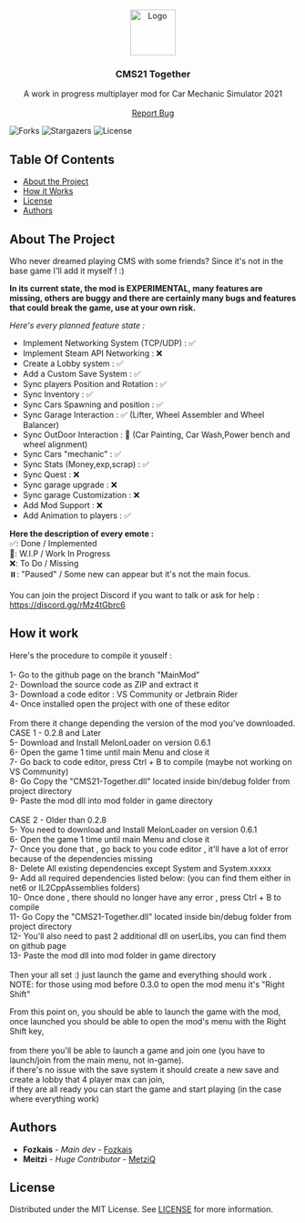 <br/>
<p align="center">
  <a href="https://github.com/Fozkais/CMS21-Together">
    <img src="https://cdn.discordapp.com/icons/1076513862897119232/1150ebb5d3f306736e1a1cd080465b82.webp?size=96" alt="Logo" width="80" height="80">
  </a>

  <h3 align="center">CMS21 Together</h3>

  <p align="center">
    A work in progress multiplayer mod for Car Mechanic Simulator 2021
    <br/>
    <br/>
    <a href="https://discord.gg/rxnXWGCES9">Report Bug</a>
  </p>
</p>

![Forks](https://img.shields.io/github/forks/Fozkais/CMS21-Together?style=social) ![Stargazers](https://img.shields.io/github/stars/Fozkais/CMS21-Together?style=social) ![License](https://img.shields.io/github/license/Fozkais/CMS21-Together) 

## Table Of Contents

* [About the Project](#about-the-project)
* [How it Works](#how-it-work)
*  [License](#license)
* [Authors](#authors)

## About The Project

Who never dreamed playing CMS with some friends?  Since it's not in the base game I'll add it myself ! :)

**In its current state, the mod is EXPERIMENTAL, many features are missing, others are buggy and there are certainly many bugs and features that could break the game, use at your own risk.**

*Here's every planned feature state :*

* Implement Networking System (TCP/UDP) : ✅
* Implement Steam API Networking : ❌
* Create a Lobby system : ✅
* Add a Custom Save System : ✅
* Sync players Position and Rotation : ✅
* Sync Inventory : ✅ 
* Sync Cars Spawning and position : ✅
* Sync Garage Interaction : ✅ (Lifter, Wheel Assembler and Wheel Balancer)
* Sync OutDoor Interaction : 🚧 (Car Painting, Car Wash,Power bench and wheel alignment)
* Sync Cars "mechanic" : ✅ 
* Sync Stats (Money,exp,scrap) : ✅
* Sync Quest : ❌
* Sync garage upgrade : ❌
* Sync garage Customization : ❌
* Add Mod Support : ❌
* Add Animation to players : ✅

**Here the description of every emote :**
<br/>
✅: Done / Implemented 
<br/>
🚧: W.I.P / Work In Progress
<br/>
❌: To Do / Missing
<br/>
⏸️: "Paused" / Some new can appear but it's not the main focus.
<br/>

You can join the project Discord if you want to talk or ask for help : 
https://discord.gg/rMz4tGbrc6
## How it work

Here's the procedure to compile it youself :<br/>
<br/>
1- Go to the github page on the branch "MainMod"<br/>
2- Download the source code as ZIP and extract it<br/>
3- Download a code editor : VS Community or Jetbrain Rider<br/>
4- Once installed open the project with one of these editor <br/>
<br/>
From there it change depending the version of the mod you've downloaded.<br/>
CASE 1 - 0.2.8 and Later<br/>
5- Download and Install MelonLoader on version 0.6.1<br/>
6- Open the game 1 time until main Menu and close it<br/>
7- Go back to code editor, press Ctrl + B to compile (maybe not working on VS Community)<br/>
8- Go Copy the "CMS21-Together.dll" located inside bin/debug folder from project directory<br/>
9- Paste the mod dll into mod folder in game directory<br/>
<br/>
CASE 2 - Older than 0.2.8<br/>
5- You need to download and Install MelonLoader on version 0.6.1<br/>
6- Open the game 1 time until main Menu and close it<br/>
7- Once you done that , go back to you code editor , it'll have a lot of error because of the dependencies missing<br/>
8- Delete All existing dependencies except System and System.xxxxx<br/>
9- Add all required dependencies listed below: (you can find them either in net6 or IL2CppAssemblies folders)<br/>
10- Once done , there should no longer have any error , press Ctrl + B to compile<br/>
11- Go Copy the "CMS21-Together.dll" located inside bin/debug folder from project directory<br/>
12- You'll also need to past 2 additional dll on userLibs, you can find them on github page<br/>
13- Paste the mod dll into mod folder in game directory<br/>
<br/>
Then your all set :) just launch the game and everything should work .<br/>
NOTE: for those using mod before 0.3.0 to open the mod menu it's "Right Shift"<br/>

From this point on, you should be able to launch the game with the mod, once launched you should be able to open the mod's menu with the Right Shift key, <br/>
<br/>
from there you'll be able to launch a game and join one (you have to launch/join from the main menu, not in-game). <br/>
if there's no issue with the save system it should create a new save and create a lobby that 4 player max can join,<br/>
if they are all ready you can start the game and start playing (in the case where everything work)<br/>

## Authors

* **Fozkais** - *Main dev* - [Fozkais](https://github.com/Fozkais)
*  **Meitzi** - *Huge Contributor* - [MetziQ](https://www.nexusmods.com/carmechanicsimulator2021/users/151281813)

## License

Distributed under the MIT License. See [LICENSE](https://github.com/Fozkais/CMS21-Together/blob/MainMod/LICENSE) for more information.
